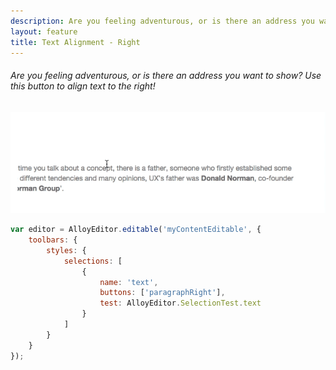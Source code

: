 ```yaml
---
description: Are you feeling adventurous, or is there an address you want to show? Use this button to align text to the right!
layout: feature
title: Text Alignment - Right
---
```

###### Are you feeling adventurous, or is there an address you want to show? Use this button to align text to the right!

<div class="thumbnail">
  <img class="img img-polaroid" src="/images/features/button-paragraphalignright.gif"/>
</div>

```javascript
var editor = AlloyEditor.editable('myContentEditable', {
	toolbars: {
		styles: {
			selections: [
				{
					name: 'text',
					buttons: ['paragraphRight'],
					test: AlloyEditor.SelectionTest.text
				}
			]
		}
	}
});
```